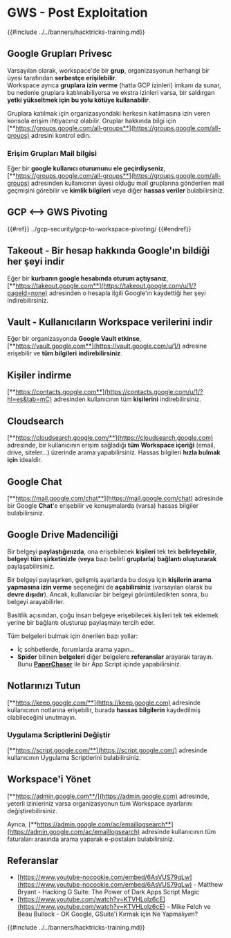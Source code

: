 # GWS - Post Exploitation

{{#include ../../banners/hacktricks-training.md}}

## Google Grupları Privesc

Varsayılan olarak, workspace'de bir **grup**, organizasyonun herhangi bir üyesi tarafından **serbestçe erişilebilir**.\
Workspace ayrıca **gruplara izin verme** (hatta GCP izinleri) imkanı da sunar, bu nedenle gruplara katılınabiliyorsa ve ekstra izinleri varsa, bir saldırgan **yetki yükseltmek için bu yolu kötüye kullanabilir**.

Gruplara katılmak için organizasyondaki herkesin katılmasına izin veren konsola erişim ihtiyacınız olabilir. Gruplar hakkında bilgi için [**https://groups.google.com/all-groups**](https://groups.google.com/all-groups) adresini kontrol edin.

### Erişim Grupları Mail bilgisi

Eğer bir **google kullanıcı oturumunu ele geçirdiyseniz**, [**https://groups.google.com/all-groups**](https://groups.google.com/all-groups) adresinden kullanıcının üyesi olduğu mail gruplarına gönderilen mail geçmişini görebilir ve **kimlik bilgileri** veya diğer **hassas veriler** bulabilirsiniz.

## GCP <--> GWS Pivoting

{{#ref}}
../gcp-security/gcp-to-workspace-pivoting/
{{#endref}}

## Takeout - Bir hesap hakkında Google'ın bildiği her şeyi indir

Eğer bir **kurbanın google hesabında oturum açtıysanız**, [**https://takeout.google.com**](https://takeout.google.com/u/1/?pageId=none) adresinden o hesapla ilgili Google'ın kaydettiği her şeyi indirebilirsiniz.

## Vault - Kullanıcıların Workspace verilerini indir

Eğer bir organizasyonda **Google Vault etkinse**, [**https://vault.google.com**](https://vault.google.com/u/1/) adresine erişebilir ve **tüm bilgileri** **indirebilirsiniz**.

## Kişiler indirme

[**https://contacts.google.com**](https://contacts.google.com/u/1/?hl=es&tab=mC) adresinden kullanıcının tüm **kişilerini** indirebilirsiniz.

## Cloudsearch

[**https://cloudsearch.google.com/**](https://cloudsearch.google.com) adresinde, bir kullanıcının erişim sağladığı **tüm Workspace içeriği** (email, drive, siteler...) üzerinde arama yapabilirsiniz. Hassas bilgileri **hızla bulmak için** idealdir.

## Google Chat

[**https://mail.google.com/chat**](https://mail.google.com/chat) adresinde bir Google **Chat**'e erişebilir ve konuşmalarda (varsa) hassas bilgiler bulabilirsiniz.

## Google Drive Madenciliği

Bir belgeyi **paylaştığınızda**, ona erişebilecek **kişileri** tek tek **belirleyebilir**, **belgeyi** **tüm şirketinizle** (**veya** bazı belirli **gruplarla**) **bağlantı oluşturarak** paylaşabilirsiniz.

Bir belgeyi paylaşırken, gelişmiş ayarlarda bu dosya için **kişilerin arama yapmasına izin verme** seçeneğini de **açabilirsiniz** (varsayılan olarak bu **devre dışıdır**). Ancak, kullanıcılar bir belgeyi görüntüledikten sonra, bu belgeyi arayabilirler.

Basitlik açısından, çoğu insan belgeye erişebilecek kişileri tek tek eklemek yerine bir bağlantı oluşturup paylaşmayı tercih eder.

Tüm belgeleri bulmak için önerilen bazı yollar:

- İç sohbetlerde, forumlarda arama yapın...
- **Spider** bilinen **belgeleri** diğer belgelere **referanslar** arayarak tarayın. Bunu [**PaperChaser**](https://github.com/mandatoryprogrammer/PaperChaser) ile bir App Script içinde yapabilirsiniz.

## **Notlarınızı Tutun**

[**https://keep.google.com/**](https://keep.google.com) adresinde kullanıcının notlarına erişebilir, burada **hassas** **bilgilerin** kaydedilmiş olabileceğini unutmayın.

### Uygulama Scriptlerini Değiştir

[**https://script.google.com/**](https://script.google.com/) adresinde kullanıcının Uygulama Scriptlerini bulabilirsiniz.

## **Workspace'i Yönet**

[**https://admin.google.com**/](https://admin.google.com) adresinde, yeterli izinleriniz varsa organizasyonun tüm Workspace ayarlarını değiştirebilirsiniz.

Ayrıca, [**https://admin.google.com/ac/emaillogsearch**](https://admin.google.com/ac/emaillogsearch) adresinde kullanıcının tüm faturaları arasında arama yaparak e-postaları bulabilirsiniz.

## Referanslar

- [https://www.youtube-nocookie.com/embed/6AsVUS79gLw](https://www.youtube-nocookie.com/embed/6AsVUS79gLw) - Matthew Bryant - Hacking G Suite: The Power of Dark Apps Script Magic
- [https://www.youtube.com/watch?v=KTVHLolz6cE](https://www.youtube.com/watch?v=KTVHLolz6cE) - Mike Felch ve Beau Bullock - OK Google, GSuite'i Kırmak için Ne Yapmalıyım?

{{#include ../../banners/hacktricks-training.md}}
